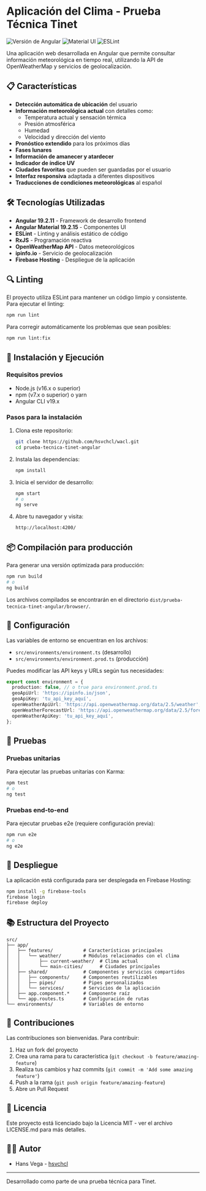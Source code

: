 # Aplicación del Clima - Prueba Técnica Tinet

![Versión de Angular](https://img.shields.io/badge/angular-19.2.11-red)
![Material UI](https://img.shields.io/badge/angular%20material-19.2.15-blue)
![ESLint](https://img.shields.io/badge/ESLint-configured-green)

Una aplicación web desarrollada en Angular que permite consultar información meteorológica en tiempo real, utilizando la API de OpenWeatherMap y servicios de geolocalización.

## 📋 Características

- **Detección automática de ubicación** del usuario
- **Información meteorológica actual** con detalles como:
  - Temperatura actual y sensación térmica
  - Presión atmosférica
  - Humedad
  - Velocidad y dirección del viento
- **Pronóstico extendido** para los próximos días
- **Fases lunares** 
- **Información de amanecer y atardecer**
- **Indicador de índice UV**
- **Ciudades favoritas** que pueden ser guardadas por el usuario
- **Interfaz responsiva** adaptada a diferentes dispositivos
- **Traducciones de condiciones meteorológicas** al español

## 🛠️ Tecnologías Utilizadas

- **Angular 19.2.11** - Framework de desarrollo frontend
- **Angular Material 19.2.15** - Componentes UI
- **ESLint** - Linting y análisis estático de código
- **RxJS** - Programación reactiva
- **OpenWeatherMap API** - Datos meteorológicos
- **ipinfo.io** - Servicio de geolocalización
- **Firebase Hosting** - Despliegue de la aplicación

## 🔍 Linting

El proyecto utiliza ESLint para mantener un código limpio y consistente. Para ejecutar el linting:

```bash
npm run lint
```

Para corregir automáticamente los problemas que sean posibles:

```bash
npm run lint:fix
```

## 🚀 Instalación y Ejecución

### Requisitos previos

- Node.js (v16.x o superior)
- npm (v7.x o superior) o yarn
- Angular CLI v19.x

### Pasos para la instalación

1. Clona este repositorio:
   ```bash
   git clone https://github.com/hsvchcl/wacl.git
   cd prueba-tecnica-tinet-angular
   ```

2. Instala las dependencias:
   ```bash
   npm install
   ```

3. Inicia el servidor de desarrollo:
   ```bash
   npm start
   # o
   ng serve
   ```

4. Abre tu navegador y visita:
   ```
   http://localhost:4200/
   ```

## 📦 Compilación para producción

Para generar una versión optimizada para producción:

```bash
npm run build
# o
ng build
```

Los archivos compilados se encontrarán en el directorio `dist/prueba-tecnica-tinet-angular/browser/`.

## 🔧 Configuración

Las variables de entorno se encuentran en los archivos:
- `src/environments/environment.ts` (desarrollo)
- `src/environments/environment.prod.ts` (producción)

Puedes modificar las API keys y URLs según tus necesidades:

```typescript
export const environment = {
  production: false, // o true para environment.prod.ts
  geoApiUrl: 'https://ipinfo.io/json',
  geoApiKey: 'tu_api_key_aquí',
  openWeatherApiUrl: 'https://api.openweathermap.org/data/2.5/weather',
  openWeatherForecastUrl: 'https://api.openweathermap.org/data/2.5/forecast',
  openWeatherApiKey: 'tu_api_key_aquí',
};
```

## 🧪 Pruebas

### Pruebas unitarias

Para ejecutar las pruebas unitarias con Karma:

```bash
npm test
# o
ng test
```

### Pruebas end-to-end

Para ejecutar pruebas e2e (requiere configuración previa):

```bash
npm run e2e
# o
ng e2e
```

## 📱 Despliegue

La aplicación está configurada para ser desplegada en Firebase Hosting:

```bash
npm install -g firebase-tools
firebase login
firebase deploy
```

## 📚 Estructura del Proyecto

```
src/
├── app/
│   ├── features/           # Características principales
│   │   └── weather/        # Módulos relacionados con el clima
│   │       ├── current-weather/  # Clima actual
│   │       └── main-cities/      # Ciudades principales
│   ├── shared/             # Componentes y servicios compartidos
│   │   ├── components/     # Componentes reutilizables
│   │   ├── pipes/          # Pipes personalizados
│   │   └── services/       # Servicios de la aplicación
│   ├── app.component.*     # Componente raíz
│   └── app.routes.ts       # Configuración de rutas
└── environments/           # Variables de entorno
```

## 🤝 Contribuciones

Las contribuciones son bienvenidas. Para contribuir:

1. Haz un fork del proyecto
2. Crea una rama para tu característica (`git checkout -b feature/amazing-feature`)
3. Realiza tus cambios y haz commits (`git commit -m 'Add some amazing feature'`)
4. Push a la rama (`git push origin feature/amazing-feature`)
5. Abre un Pull Request

## 📄 Licencia

Este proyecto está licenciado bajo la Licencia MIT - ver el archivo LICENSE.md para más detalles.

## 👨‍💻 Autor

- Hans Vega - [hsvchcl](https://github.com/hsvchcl)

---

Desarrollado como parte de una prueba técnica para Tinet.
